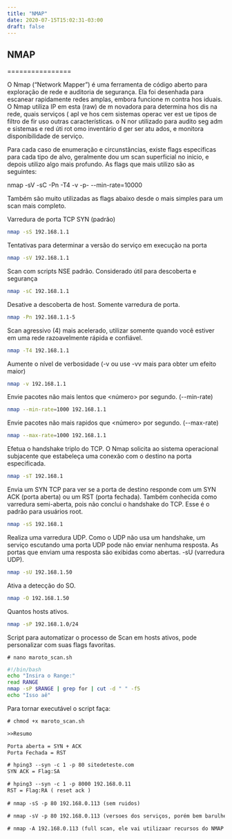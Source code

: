 ```yaml
---
title: "NMAP"
date: 2020-07-15T15:02:31-03:00
draft: false
---
```


## NMAP
================

O Nmap (“Network Mapper”) é uma ferramenta de código aberto para exploração de rede e auditoria de segurança. Ela foi desenhada para escanear rapidamente redes amplas, embora funcione m contra hos iduais. O Nmap utiliza  IP em esta (raw) de m novadora para determina hos dis  na rede, quais serviços ( apl  ve hos cem sistemas operac ver est ue tipos de filtro de  fir uso outras características. o N nor  utilizado para audito seg adm e sistemas e red úti rot omo inventário d ger ser atu ados, e monitora disponibilidade de serviço.

Para cada caso de enumeração e circunstâncias, existe flags especificas para cada tipo de alvo, geralmente dou um scan superficial no inicio, e depois utilizo algo mais profundo. As flags que mais utilizo são as seguintes:

nmap -sV -sC -Pn -T4 -v -p- --min-rate=10000 <IP>

Também são muito utilizadas as flags abaixo desde o mais simples para um scan mais completo. 

Varredura de porta TCP SYN (padrão)
```sh
nmap -sS 192.168.1.1 
```
Tentativas para determinar a versão do serviço em execução na porta
```sh
nmap -sV 192.168.1.1 
```
Scan com scripts NSE padrão. Considerado útil para descoberta e segurança
```sh
nmap -sC 192.168.1.1 
```
Desative a descoberta de host. Somente varredura de porta.
```sh
nmap -Pn 192.168.1.1-5 
```
Scan agressivo (4) mais acelerado, utilizar somente quando você estiver em uma rede razoavelmente rápida e confiável.
```sh
nmap -T4 192.168.1.1 
```
Aumente o nível de verbosidade (-v ou use -vv mais para obter um efeito maior)
```sh
nmap -v 192.168.1.1 
```
Envie pacotes não mais lentos que <número> por segundo. (--min-rate)
```sh
nmap --min-rate=1000 192.168.1.1 
```
Envie pacotes não mais rapidos que <número> por segundo. (--max-rate)
```sh
nmap --max-rate=1000 192.168.1.1 
```
Efetua o handshake triplo do TCP. O Nmap solicita ao sistema operacional subjacente que estabeleça uma conexão com o destino na porta especificada. 
```sh
nmap -sT 192.168.1
```
Envia um SYN TCP para ver se a porta de destino responde com um SYN ACK (porta aberta) ou um RST (porta fechada). Também conhecida como varredura semi-aberta, pois não conclui o handshake do TCP. Esse é o padrão para usuários root.
```sh
nmap -sS 192.168.1
```
Realiza uma varredura UDP. Como o UDP não usa um handshake, um serviço escutando uma porta UDP pode não enviar nenhuma resposta. As portas que enviam uma resposta são exibidas como abertas. -sU (varredura UDP).
```sh
nmap -sU 192.168.1.50
```
Ativa a detecção do SO.
```sh
nmap -O 192.168.1.50
```
Quantos hosts ativos.
```sh
nmap -sP 192.168.1.0/24
```
Script para automatizar o processo de Scan em hosts ativos, pode personalizar com suas flags favoritas.

`# nano maroto_scan.sh`

```sh
#!/bin/bash
echo "Insira o Range:"
read RANGE
nmap -sP $RANGE | grep for | cut -d " " -f5
echo "Isso aê"
```
Para tornar executável o script faça: 
```html
# chmod +x maroto_scan.sh
```
```html
>>Resumo

Porta aberta = SYN + ACK
Porta Fechada = RST

# hping3 --syn -c 1 -p 80 sitedeteste.com 
SYN ACK = Flag:SA 

# hping3 --syn -c 1 -p 8000 192.168.0.11
RST = Flag:RA ( reset ack )   
  
# nmap -sS -p 80 192.168.0.113 (sem ruidos)

# nmap -sV -p 80 192.168.0.113 (versoes dos serviços, porém bem barulhento)

# nmap -A 192.168.0.113 (full scan, ele vai utilizaar recursos do NMAP para filtrar o maxímo que conseguir)
```
